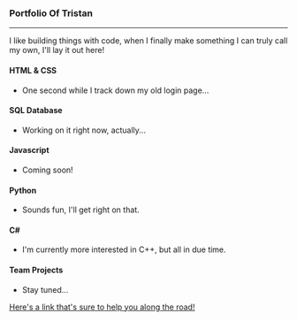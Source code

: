 ### Portfolio Of Tristan
***

I like building things with code, when I finally make something I can truly call my own, I'll lay it out here!
#### HTML & CSS
* One second while I track down my old login page...

#### SQL Database
* Working on it right now, actually...

#### Javascript
* Coming soon!

#### Python
* Sounds fun, I'll get right on that.

#### C#
* I'm currently more interested in C++, but all in due time.

#### Team Projects
* Stay tuned...

[Here's a link that's sure to help you along the road!](https://www.google.com/chrome/browser/)
